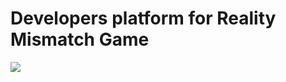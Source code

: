 # Developers platform for Reality Mismatch Game

![](https://travis-ci.org/ElChicoDePython/RealityMismatch-DevelopersPlatform.svg?branch=master)
